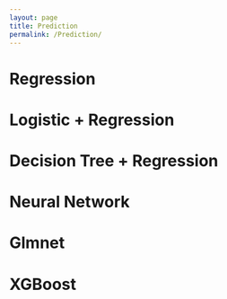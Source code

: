```yaml
---
layout: page
title: Prediction
permalink: /Prediction/
---
```


# Regression

# Logistic + Regression

# Decision Tree + Regression

# Neural Network

# Glmnet

# XGBoost
